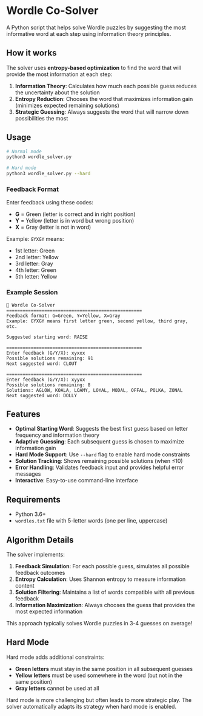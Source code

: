 # Wordle Co-Solver

A Python script that helps solve Wordle puzzles by suggesting the most informative word at each step using information theory principles.

## How it works

The solver uses **entropy-based optimization** to find the word that will provide the most information at each step:

1. **Information Theory**: Calculates how much each possible guess reduces the uncertainty about the solution
2. **Entropy Reduction**: Chooses the word that maximizes information gain (minimizes expected remaining solutions)
3. **Strategic Guessing**: Always suggests the word that will narrow down possibilities the most

## Usage

```bash
# Normal mode
python3 wordle_solver.py

# Hard mode
python3 wordle_solver.py --hard
```

### Feedback Format

Enter feedback using these codes:
- **G** = Green (letter is correct and in right position)
- **Y** = Yellow (letter is in word but wrong position)  
- **X** = Gray (letter is not in word)

Example: `GYXGY` means:
- 1st letter: Green
- 2nd letter: Yellow  
- 3rd letter: Gray
- 4th letter: Green
- 5th letter: Yellow

### Example Session

```
🎯 Wordle Co-Solver
==================================================
Feedback format: G=Green, Y=Yellow, X=Gray
Example: GYXGY means first letter green, second yellow, third gray, etc.

Suggested starting word: RAISE

==================================================
Enter feedback (G/Y/X): xyxxx
Possible solutions remaining: 91
Next suggested word: CLOUT

==================================================
Enter feedback (G/Y/X): xyyxx
Possible solutions remaining: 8
Solutions: AGLOW, KOALA, LOAMY, LOYAL, MODAL, OFFAL, POLKA, ZONAL
Next suggested word: DOLLY
```

## Features

- **Optimal Starting Word**: Suggests the best first guess based on letter frequency and information theory
- **Adaptive Guessing**: Each subsequent guess is chosen to maximize information gain
- **Hard Mode Support**: Use `--hard` flag to enable hard mode constraints
- **Solution Tracking**: Shows remaining possible solutions (when ≤10)
- **Error Handling**: Validates feedback input and provides helpful error messages
- **Interactive**: Easy-to-use command-line interface

## Requirements

- Python 3.6+
- `wordles.txt` file with 5-letter words (one per line, uppercase)

## Algorithm Details

The solver implements:

1. **Feedback Simulation**: For each possible guess, simulates all possible feedback outcomes
2. **Entropy Calculation**: Uses Shannon entropy to measure information content
3. **Solution Filtering**: Maintains a list of words compatible with all previous feedback
4. **Information Maximization**: Always chooses the guess that provides the most expected information

This approach typically solves Wordle puzzles in 3-4 guesses on average!

## Hard Mode

Hard mode adds additional constraints:
- **Green letters** must stay in the same position in all subsequent guesses
- **Yellow letters** must be used somewhere in the word (but not in the same position)
- **Gray letters** cannot be used at all

Hard mode is more challenging but often leads to more strategic play. The solver automatically adapts its strategy when hard mode is enabled. 
